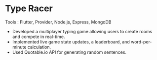 # Type Racer 
Tools : Flutter, Provider, Node.js, Express, MongoDB
- Developed a multiplayer typing game allowing users to create rooms and compete in real-time.
- Implemented live game state updates, a leaderboard, and word-per-minute calculation.
- Used Quotable.io API for generating random sentences.
